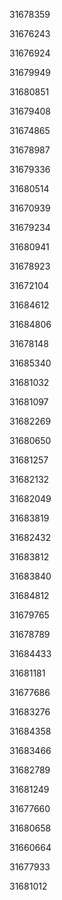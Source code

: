 31678359

31676243

31676924

31679949

31680851

31679408

31674865

31678987

31679336

31680514

31670939

31679234

31680941

31678923

31672104

31684612

31684806

31678148

31685340

31681032

31681097

31682269

31680650

31681257

31682132

31682049

31683819

31682432

31683812

31683840

31684812

31679765

31678789

31684433

31681181

31677686

31683276

31684358

31683466

31682789

31681249

31677660

31680658

31660664

31677933

31681012

